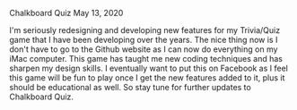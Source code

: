 Chalkboard Quiz May 13, 2020

I'm seriously redesigning and developing new features for my Trivia/Quiz game that I have been developing over the years.
The nice thing now is I don't have to go to the Github website as I can now do everything on my iMac computer. This game has 
taught me new coding techniques and has sharpen my design skills. I eventually want to put this on Facebook as I feel this 
game will be fun to play once I get the new features added to it, plus it should be educational as well. So stay tune for further
updates to Chalkboard Quiz. 
